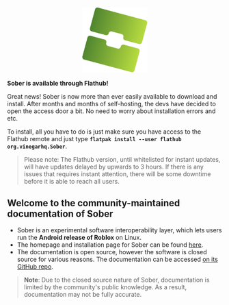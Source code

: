 <p align="center">
  <img style="max-width: 30%" src="../../sober.svg">
</p>

<div class="warning">

  **Sober is available through Flathub!**

  Great news! Sober is now more than ever easily available to download and install. After months and months of self-hosting, the devs have decided to open the access door a bit. No need to worry about installation errors and etc.

  To install, all you have to do is just make sure you have access to the Flathub remote and just type **`flatpak install --user flathub org.vinegarhq.Sober`**.

  > Please note: The Flathub version, until whitelisted for instant updates, will have updates delayed by upwards to 3 hours. If there is any issues that requires instant attention, there will be some downtime before it is able to reach all users.

</div>

## Welcome to the community-maintained documentation of Sober

- Sober is an experimental software interoperability layer, which lets users run the **Android release of Roblox** on Linux.
- The homepage and installation page for Sober can be found [here](https://sober.vinegarhq.org/).
- The documentation is open source, however the software is closed source for various reasons. The documentation can be accessed [on its GitHub repo](https://github.com/vinegarhq/vinegarhq.github.io).
> **Note**: Due to the closed source nature of Sober, documentation is limited by the community's public knowledge. As a result, documentation may not be fully accurate.

